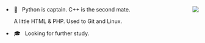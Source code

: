 <img align="right" src='https://github-readme-stats.vercel.app/api?username=luciferbobo&show_icons=true&title_color=fff&icon_color=79ff97&text_color=9f9f9f&bg_color=151515&hide=["contribs"]'>


<li>🔨 &nbsp;&nbsp;Python is captain. C++ is the second mate. 
  
&nbsp;&nbsp;&nbsp;&nbsp;     A little HTML & PHP. Used to Git and Linux.</li>

<li>🎓 &nbsp;&nbsp;Looking for further study.</li>



